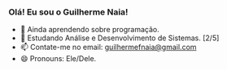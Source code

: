 ### Olá! Eu sou o Guilherme Naia!

- 🔭 Ainda aprendendo sobre programação.
- 🌱 Estudando Análise e Desenvolvimento de Sistemas. [2/5]
- 📫 Contate-me no email: guilhermefnaia@gmail.com
- 😄 Pronouns: Ele/Dele.

